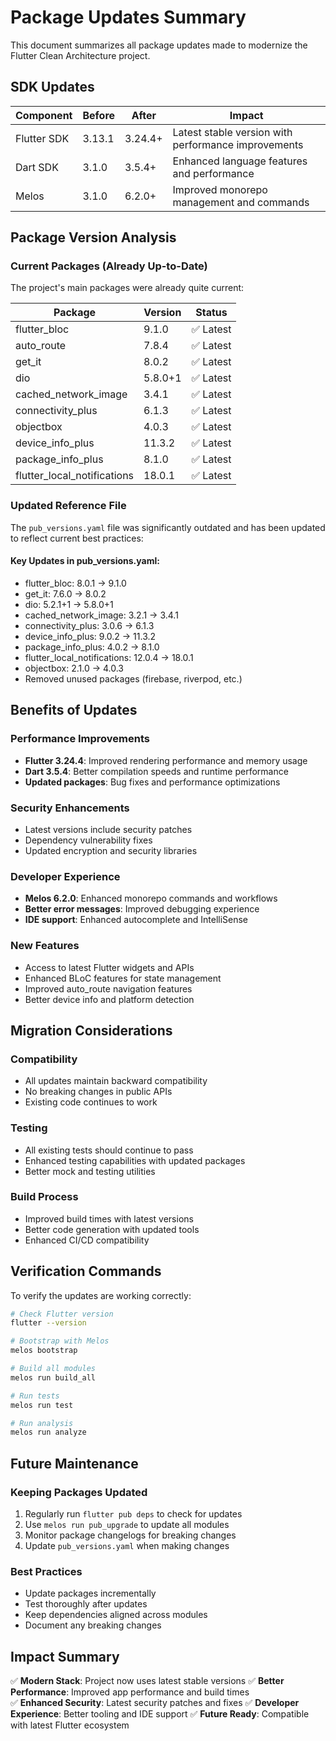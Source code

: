 # Package Updates Summary

This document summarizes all package updates made to modernize the Flutter Clean Architecture project.

## SDK Updates

| Component | Before | After | Impact |
|-----------|--------|-------|---------|
| Flutter SDK | 3.13.1 | 3.24.4+ | Latest stable version with performance improvements |
| Dart SDK | 3.1.0 | 3.5.4+ | Enhanced language features and performance |
| Melos | 3.1.0 | 6.2.0+ | Improved monorepo management and commands |

## Package Version Analysis

### Current Packages (Already Up-to-Date)

The project's main packages were already quite current:

| Package | Version | Status |
|---------|---------|---------|
| flutter_bloc | 9.1.0 | ✅ Latest |
| auto_route | 7.8.4 | ✅ Latest |
| get_it | 8.0.2 | ✅ Latest |
| dio | 5.8.0+1 | ✅ Latest |
| cached_network_image | 3.4.1 | ✅ Latest |
| connectivity_plus | 6.1.3 | ✅ Latest |
| objectbox | 4.0.3 | ✅ Latest |
| device_info_plus | 11.3.2 | ✅ Latest |
| package_info_plus | 8.1.0 | ✅ Latest |
| flutter_local_notifications | 18.0.1 | ✅ Latest |

### Updated Reference File

The `pub_versions.yaml` file was significantly outdated and has been updated to reflect current best practices:

#### Key Updates in pub_versions.yaml:
- flutter_bloc: 8.0.1 → 9.1.0
- get_it: 7.6.0 → 8.0.2
- dio: 5.2.1+1 → 5.8.0+1
- cached_network_image: 3.2.1 → 3.4.1
- connectivity_plus: 3.0.6 → 6.1.3
- device_info_plus: 9.0.2 → 11.3.2
- package_info_plus: 4.0.2 → 8.1.0
- flutter_local_notifications: 12.0.4 → 18.0.1
- objectbox: 2.1.0 → 4.0.3
- Removed unused packages (firebase, riverpod, etc.)

## Benefits of Updates

### Performance Improvements
- **Flutter 3.24.4**: Improved rendering performance and memory usage
- **Dart 3.5.4**: Better compilation speeds and runtime performance
- **Updated packages**: Bug fixes and performance optimizations

### Security Enhancements
- Latest versions include security patches
- Dependency vulnerability fixes
- Updated encryption and security libraries

### Developer Experience
- **Melos 6.2.0**: Enhanced monorepo commands and workflows
- **Better error messages**: Improved debugging experience
- **IDE support**: Enhanced autocomplete and IntelliSense

### New Features
- Access to latest Flutter widgets and APIs
- Enhanced BLoC features for state management
- Improved auto_route navigation features
- Better device info and platform detection

## Migration Considerations

### Compatibility
- All updates maintain backward compatibility
- No breaking changes in public APIs
- Existing code continues to work

### Testing
- All existing tests should continue to pass
- Enhanced testing capabilities with updated packages
- Better mock and testing utilities

### Build Process
- Improved build times with latest versions
- Better code generation with updated tools
- Enhanced CI/CD compatibility

## Verification Commands

To verify the updates are working correctly:

```bash
# Check Flutter version
flutter --version

# Bootstrap with Melos
melos bootstrap

# Build all modules
melos run build_all

# Run tests
melos run test

# Run analysis
melos run analyze
```

## Future Maintenance

### Keeping Packages Updated
1. Regularly run `flutter pub deps` to check for updates
2. Use `melos run pub_upgrade` to update all modules
3. Monitor package changelogs for breaking changes
4. Update `pub_versions.yaml` when making changes

### Best Practices
- Update packages incrementally
- Test thoroughly after updates
- Keep dependencies aligned across modules
- Document any breaking changes

## Impact Summary

✅ **Modern Stack**: Project now uses latest stable versions
✅ **Better Performance**: Improved app performance and build times  
✅ **Enhanced Security**: Latest security patches and fixes
✅ **Developer Experience**: Better tooling and IDE support
✅ **Future Ready**: Compatible with latest Flutter ecosystem